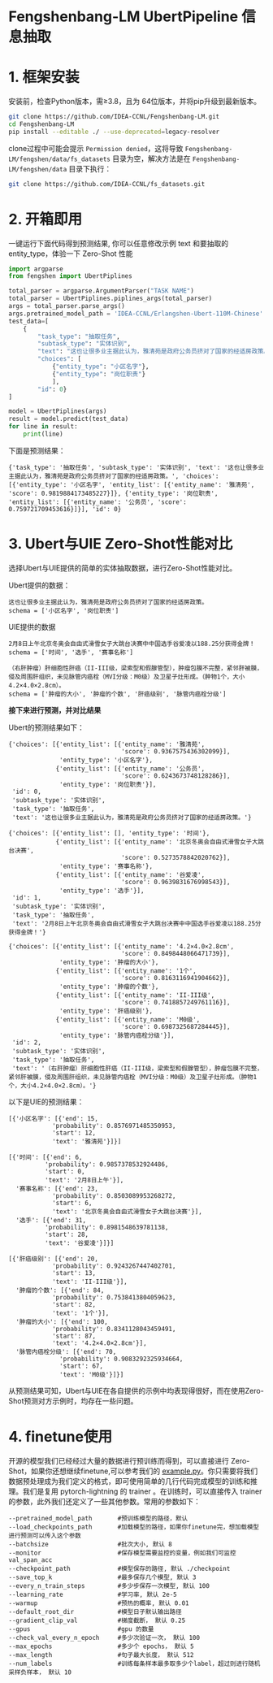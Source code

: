 # Fengshenbang-LM UbertPipeline 信息抽取

# 1. 框架安装

安装前，检查Python版本，需≥3.8，且为 64位版本，并将pip升级到最新版本。

```bash
git clone https://github.com/IDEA-CCNL/Fengshenbang-LM.git
cd Fengshenbang-LM
pip install --editable ./ --use-deprecated=legacy-resolver
```

clone过程中可能会提示 `Permission denied`，这将导致 `Fengshenbang-LM/fengshen/data/fs_datasets` 目录为空，解决方法是在 `Fengshenbang-LM/fengshen/data` 目录下执行：

```bash
git clone https://github.com/IDEA-CCNL/fs_datasets.git
```

# 2. 开箱即用

一键运行下面代码得到预测结果, 你可以任意修改示例 text 和要抽取的 entity_type，体验一下 Zero-Shot 性能

```python
import argparse
from fengshen import UbertPiplines

total_parser = argparse.ArgumentParser("TASK NAME")
total_parser = UbertPiplines.piplines_args(total_parser)
args = total_parser.parse_args()
args.pretrained_model_path = 'IDEA-CCNL/Erlangshen-Ubert-110M-Chinese'  #预训练模型路径
test_data=[
    {
        "task_type": "抽取任务", 
        "subtask_type": "实体识别", 
        "text": "这也让很多业主据此认为，雅清苑是政府公务员挤对了国家的经适房政策。", 
        "choices": [ 
            {"entity_type": "小区名字"}, 
            {"entity_type": "岗位职责"}
            ],
        "id": 0}
]

model = UbertPiplines(args)
result = model.predict(test_data)
for line in result:
    print(line)
```

下面是预测结果：

```
{'task_type': '抽取任务', 'subtask_type': '实体识别', 'text': '这也让很多业主据此认为，雅清苑是政府公务员挤对了国家的经适房政策。', 'choices': [{'entity_type': '小区名字', 'entity_list': [{'entity_name': '雅清苑', 'score': 0.9819884173485227}]}, {'entity_type': '岗位职责', 'entity_list': [{'entity_name': '公务员', 'score': 0.759721709453616}]}], 'id': 0}
```

# 3. Ubert与UIE Zero-Shot性能对比

选择Ubert与UIE提供的简单的实体抽取数据，进行Zero-Shot性能对比。

Ubert提供的数据：

```
这也让很多业主据此认为，雅清苑是政府公务员挤对了国家的经适房政策。
schema = ['小区名字', '岗位职责']
```

UIE提供的数据

```
2月8日上午北京冬奥会自由式滑雪女子大跳台决赛中中国选手谷爱凌以188.25分获得金牌！
schema = ['时间', '选手', '赛事名称']

（右肝肿瘤）肝细胞性肝癌（II-III级，梁索型和假腺管型），肿瘤包膜不完整，紧邻肝被膜，侵及周围肝组织，未见脉管内癌栓（MVI分级：M0级）及卫星子灶形成。（肿物1个，大小4.2×4.0×2.8cm）。
schema = ['肿瘤的大小', '肿瘤的个数', '肝癌级别', '脉管内癌栓分级']
```

**接下来进行预测，并对比结果**

Ubert的预测结果如下：

```
{'choices': [{'entity_list': [{'entity_name': '雅清苑',
                               'score': 0.9367575436302099}],
              'entity_type': '小区名字'},
             {'entity_list': [{'entity_name': '公务员',
                               'score': 0.6243673748128286}],
              'entity_type': '岗位职责'}],
 'id': 0,
 'subtask_type': '实体识别',
 'task_type': '抽取任务',
 'text': '这也让很多业主据此认为，雅清苑是政府公务员挤对了国家的经适房政策。'}

{'choices': [{'entity_list': [], 'entity_type': '时间'},
             {'entity_list': [{'entity_name': '北京冬奥会自由式滑雪女子大跳台决赛',
                               'score': 0.5273578842020762}],
              'entity_type': '赛事名称'},
             {'entity_list': [{'entity_name': '谷爱凌',
                               'score': 0.9639831676998543}],
              'entity_type': '选手'}],
 'id': 1,
 'subtask_type': '实体识别',
 'task_type': '抽取任务',
 'text': '2月8日上午北京冬奥会自由式滑雪女子大跳台决赛中中国选手谷爱凌以188.25分获得金牌！'}

{'choices': [{'entity_list': [{'entity_name': '4.2×4.0×2.8cm',
                               'score': 0.8498448066471739}],
              'entity_type': '肿瘤的大小'},
             {'entity_list': [{'entity_name': '1个',
                               'score': 0.8163116941904662}],
              'entity_type': '肿瘤的个数'},
             {'entity_list': [{'entity_name': 'II-III级',
                               'score': 0.7418857249761116}],
              'entity_type': '肝癌级别'},
             {'entity_list': [{'entity_name': 'M0级',
                               'score': 0.6987325687284445}],
              'entity_type': '脉管内癌栓分级'}],
 'id': 2,
 'subtask_type': '实体识别',
 'task_type': '抽取任务',
 'text': '（右肝肿瘤）肝细胞性肝癌（II-III级，梁索型和假腺管型），肿瘤包膜不完整，紧邻肝被膜，侵及周围肝组织，未见脉管内癌栓（MVI分级：M0级）及卫星子灶形成。（肿物1个，大小4.2×4.0×2.8cm）。'}
```

以下是UIE的预测结果：

```
[{'小区名字': [{'end': 15,
            'probability': 0.8576971485350953,
            'start': 12,
            'text': '雅清苑'}]}]

[{'时间': [{'end': 6,
          'probability': 0.9857378532924486,
          'start': 0,
          'text': '2月8日上午'}],
  '赛事名称': [{'end': 23,
            'probability': 0.8503089953268272,
            'start': 6,
            'text': '北京冬奥会自由式滑雪女子大跳台决赛'}],
  '选手': [{'end': 31,
          'probability': 0.8981548639781138,
          'start': 28,
          'text': '谷爱凌'}]}]

[{'肝癌级别': [{'end': 20,
            'probability': 0.9243267447402701,
            'start': 13,
            'text': 'II-III级'}],
  '肿瘤的个数': [{'end': 84,
            'probability': 0.7538413804059623,
            'start': 82,
            'text': '1个'}],
  '肿瘤的大小': [{'end': 100,
            'probability': 0.8341128043459491,
            'start': 87,
            'text': '4.2×4.0×2.8cm'}],
  '脉管内癌栓分级': [{'end': 70,
              'probability': 0.9083292325934664,
              'start': 67,
              'text': 'M0级'}]}]
```

从预测结果可知，Ubert与UIE在各自提供的示例中均表现得很好，而在使用Zero-Shot预测对方示例时，均存在一些问题。

# 4. finetune使用

开源的模型我们已经经过大量的数据进行预训练而得到，可以直接进行 Zero-Shot，如果你还想继续finetune,可以参考我们的 [example.py](https://github.com/IDEA-CCNL/Fengshenbang-LM/blob/main/fengshen/examples/ubert/example.py)。你只需要将我们数据预处理成为我们定义的格式，即可使用简单的几行代码完成模型的训练和推理。我们是复用 pytorch-lightning 的 trainer 。在训练时，可以直接传入 trainer 的参数，此外我们还定义了一些其他参数。常用的参数如下：

```
--pretrained_model_path       #预训练模型的路径，默认
--load_checkpoints_path       #加载模型的路径，如果你finetune完，想加载模型进行预测可以传入这个参数
--batchsize                   #批次大小, 默认 8
--monitor                     #保存模型需要监控的变量，例如我们可监控 val_span_acc
--checkpoint_path             #模型保存的路径, 默认 ./checkpoint
--save_top_k                  #最多保存几个模型, 默认 3
--every_n_train_steps         #多少步保存一次模型, 默认 100
--learning_rate               #学习率, 默认 2e-5
--warmup                      #预热的概率, 默认 0.01
--default_root_dir            #模型日子默认输出路径
--gradient_clip_val           #梯度截断， 默认 0.25
--gpus                        #gpu 的数量
--check_val_every_n_epoch     #多少次验证一次， 默认 100
--max_epochs                  #多少个 epochs， 默认 5
--max_length                  #句子最大长度， 默认 512
--num_labels                  #训练每条样本最多取多少个label，超过则进行随机采样负样本， 默认 10
```